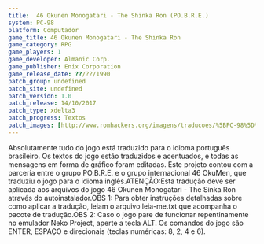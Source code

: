 ```yaml
---
title:  46 Okunen Monogatari - The Shinka Ron (PO.B.R.E.)
system: PC-98
platform: Computador
game_title: 46 Okunen Monogatari - The Shinka Ron
game_category: RPG
game_players: 1
game_developer: Almanic Corp.
game_publisher: Enix Corporation
game_release_date: ??/??/1990
patch_group: undefined
patch_site: undefined
patch_version: 1.0
patch_release: 14/10/2017
patch_type: xdelta3
patch_progress: Textos
patch_images: [http://www.romhackers.org/imagens/traducoes/%5BPC-98%5D%2046%20Okunen%20Monogatari%20-%20The%20Shinka%20Ron%20-%20POBRE%20-%201.jpg,http://www.romhackers.org/imagens/traducoes/%5BPC-98%5D%2046%20Okunen%20Monogatari%20-%20The%20Shinka%20Ron%20-%20POBRE%20-%202.jpg,http://www.romhackers.org/imagens/traducoes/%5BPC-98%5D%2046%20Okunen%20Monogatari%20-%20The%20Shinka%20Ron%20-%20POBRE%20-%203.jpg]
---
```

Absolutamente tudo do jogo está traduzido para o idioma português brasileiro. Os textos do jogo estão traduzidos e acentuados, e todas as mensagens em forma de gráfico foram editadas. Este projeto contou com a parceria entre o grupo PO.B.R.E. e o grupo internacional 46 OkuMen, que traduziu o jogo para o idioma inglês.ATENÇÃO:Esta tradução deve ser aplicada aos arquivos do jogo 46 Okunen Monogatari - The Sinka Ron através do autoinstalador.OBS 1: Para obter instruções detalhadas sobre como aplicar a tradução, leiam o arquivo leia-me.txt que acompanha o pacote de tradução.OBS 2: Caso o jogo pare de funcionar repentinamente no emulador Neko Project, aperte a tecla ALT. Os comandos do jogo são ENTER, ESPAÇO e direcionais (teclas numéricas: 8, 2, 4 e 6).